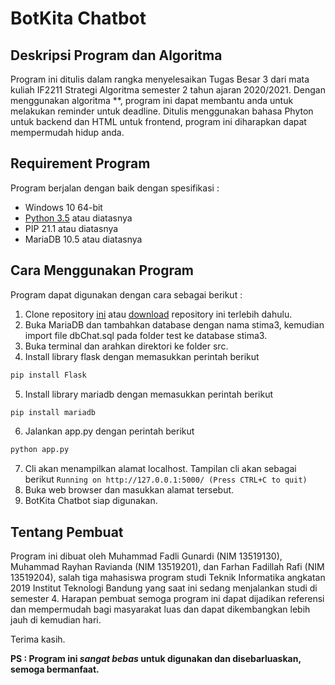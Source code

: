 # BotKita Chatbot
## Deskripsi Program dan Algoritma

Program ini ditulis dalam rangka menyelesaikan Tugas Besar 3 dari mata kuliah IF2211 Strategi Algoritma semester 2 tahun ajaran 2020/2021. Dengan menggunakan algoritma **, program ini dapat membantu anda untuk melakukan reminder untuk deadline. Ditulis menggunakan bahasa Phyton untuk backend dan HTML untuk frontend, program ini diharapkan dapat mempermudah hidup anda.

## Requirement Program

Program berjalan dengan baik dengan spesifikasi :
- Windows 10 64-bit
- [Python 3.5](https://www.python.org/) atau diatasnya
- PIP 21.1 atau diatasnya
- MariaDB 10.5 atau diatasnya

## Cara Menggunakan Program

Program dapat digunakan dengan cara sebagai berikut :
1. Clone repository [ini](https://github.com/ravmhmmd/Tubes3_13519130) atau [download](https://github.com/ravmhmmd/Tubes3_13519130/archive/main.zip) repository ini terlebih dahulu.
2. Buka MariaDB dan tambahkan database dengan nama stima3, kemudian import file dbChat.sql pada folder test ke database stima3.
3. Buka terminal dan arahkan direktori ke folder src.
4. Install library flask dengan memasukkan perintah berikut
```bash
pip install Flask
```
5. Install library mariadb dengan memasukkan perintah berikut
```bash
pip install mariadb
```
6. Jalankan app.py dengan perintah berikut
```bash
python app.py
```
7. Cli akan menampilkan alamat localhost. Tampilan cli akan sebagai berikut 
```Running on http://127.0.0.1:5000/ (Press CTRL+C to quit)```
8. Buka web browser dan masukkan alamat tersebut.
9. BotKita Chatbot siap digunakan.

## Tentang Pembuat

Program ini dibuat oleh Muhammad Fadli Gunardi (NIM 13519130), Muhammad Rayhan Ravianda (NIM 13519201), dan Farhan Fadillah Rafi (NIM 13519204), salah tiga mahasiswa program studi Teknik Informatika angkatan 2019 Institut Teknologi Bandung yang saat ini sedang menjalankan studi di semester 4. Harapan pembuat semoga program ini dapat dijadikan referensi dan mempermudah bagi masyarakat luas dan dapat dikembangkan lebih jauh di kemudian hari. 

Terima kasih.
 
**PS : Program ini _sangat bebas_ untuk digunakan dan disebarluaskan, semoga bermanfaat.**
